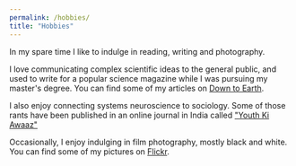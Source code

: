 ```yaml
---
permalink: /hobbies/
title: "Hobbies"
---
```


In my spare time I like to indulge in reading, writing and photography.

I love communicating complex scientific ideas to the general public, and used to write for a popular science magazine while I was pursuing my master's degree.
You can find some of my articles on [Down to Earth](https://www.downtoearth.org.in/author/ali-danish-zaidi-262).

I also enjoy connecting systems neuroscience to sociology. Some of those rants have been published in an online journal in India called ["Youth Ki Awaaz"](https://www.youthkiawaaz.com/author/ali_danish_zaidi/)

Occasionally, I enjoy indulging in film photography, mostly black and white. You can find some of my pictures on [Flickr](https://wwww.flickr.com).